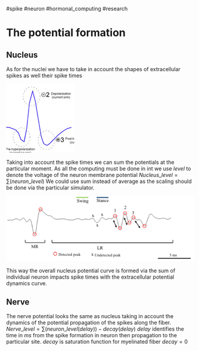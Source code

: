 #spike
#neuron 
#hormonal_computing 
#research

# The potential formation
## Nucleus
As  for the nuclei we have to take in account the shapes of extracellular spikes as well their spike times

![Extracellular spike](Pasted_image_20220811150933.png)

Taking into account the spike times we can sum the potentials at the particular moment.
As all the computing must be done in int we use $level$ to denote the voltage of the neuron membrane potential
$Nucleus\_level = \sum(neuron\_level)$
We could use sum instead of average as the scaling should be done via the particular simulator.

![Spinal myogram](Screenshot%202022-08-12%20at%2015.34.45.png)

This way the overall nucleus potential curve is formed via the sum of individual neuron impacts spike times with the extracellular potential dynamics curve.



## Nerve
The nerve potential looks the same as nucleus taking in account the  dynamics of the potential propagation of the spikes along the fiber.
$Nerve\_level = \sum(neuron\_level(delay)) - decay(delay)$
$delay$ identifies the time in $ms$ from the spike formation in neuron then propagation to the particular site.
$decay$ is saturation function for myelinated fiber $decay = 0$




